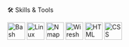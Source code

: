 🛠 Skills & Tools

<img src="https://cdn.jsdelivr.net/gh/devicons/devicon/icons/bash/bash-original.svg" alt="Bash" width="40"/>
<img src="https://cdn.jsdelivr.net/gh/devicons/devicon/icons/linux/linux-original.svg" alt="Linux" width="40"/>
<img src="https://github.com/Ahmedf000/your-repo/raw/main/assets/icons/nmap.png" width="40" alt="Nmap">
<img src="https://github.com/Ahmedf000/your-repo/raw/main/assets/icons/wireshark.png" width="40" alt="Wireshark">
<img src="https://cdn.jsdelivr.net/gh/devicons/devicon/icons/html5/html5-original.svg" alt="HTML" width="40"/>
<img src="https://cdn.jsdelivr.net/gh/devicons/devicon/icons/css3/css3-original.svg" alt="CSS" width="40"/>
